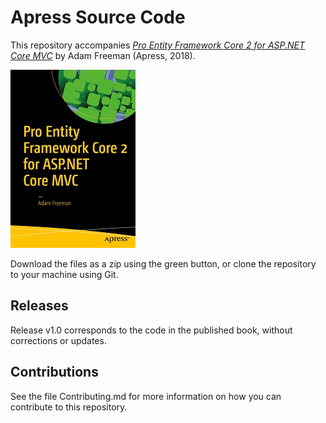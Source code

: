 # Apress Source Code

This repository accompanies [*Pro Entity Framework Core 2 for ASP.NET Core MVC*](http://www.apress.com/9781484234341) by Adam Freeman (Apress, 2018).

[comment]: #cover
![Cover image](9781484234341.jpg)

Download the files as a zip using the green button, or clone the repository to your machine using Git.

## Releases

Release v1.0 corresponds to the code in the published book, without corrections or updates.

## Contributions

See the file Contributing.md for more information on how you can contribute to this repository.